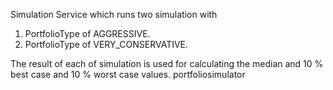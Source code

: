 Simulation Service which runs two simulation with

1. PortfolioType of AGGRESSIVE.
2. PortfolioType of VERY_CONSERVATIVE.

The result of each of simulation is used for calculating the median and 10 %
best case and 10 % worst case values. portfoliosimulator

